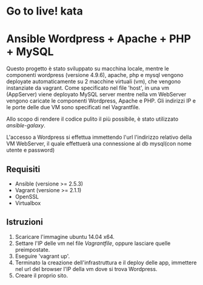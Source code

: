 Go to live! kata
==================================

# Ansible Wordpress + Apache + PHP + MySQL

Questo progetto è stato sviluppato su macchina locale, mentre le componenti wordpress (versione 4.9.6), apache, php e mysql vengono deployate automaticamente su 2 macchine virtuali (vm), che vengono instanziate da vagrant. Come specificato nel file 'host', in una vm (AppServer) viene deployato MySQL server mentre nella vm WebServer vengono caricate le componenti Wordpress, Apache e PHP.
Gli indirizzi IP e le porte delle due VM sono specificati nel Vagrantfile.

Allo scopo di rendere il codice pulito il più possibile, è stato utilizzato _ansible-galaxy_.

L'accesso a Wordpress si effettua immettendo l'url l'indirizzo relativo della VM WebServer, il quale effettuerà una connessione al db mysql(con nome utente e password) 

## Requisiti
* Ansible (versione >= 2.5.3)
* Vagrant (versione >= 2.1.1)
* OpenSSL
* Virtualbox

## Istruzioni
1. Scaricare l'immagine ubuntu 14.04 x64.
2. Settare l'IP delle vm nel file _Vagrantfile_, oppure lasciare quelle preimpostate.
3. Eseguire 'vagrant up'.
4. Terminato la creazione dell'infrastruttura e il deploy delle app, immettere nel url del browser l'IP della vm dove si trova Wordpress.
5. Creare il proprio sito.
